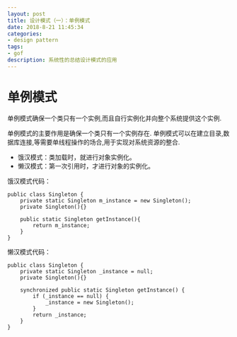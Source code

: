 ```yaml
---
layout: post
title: 设计模式（一）：单例模式
date: 2018-8-21 11:45:34
categories: 
- design pattern
tags:
- gof
description: 系统性的总结设计模式的应用
---
```


# 单例模式

单例模式确保一个类只有一个实例,而且自行实例化并向整个系统提供这个实例.

单例模式的主要作用是确保一个类只有一个实例存在. 单例模式可以在建立目录,数据库连接,等需要单线程操作的场合,用于实现对系统资源的整合.

- 饿汉模式：类加载时，就进行对象实例化。
- 懒汉模式：第一次引用时，才进行对象的实例化。

饿汉模式代码：
```
public class Singleton {
    private static Singleton m_instance = new Singleton();
    private Singleton(){}
    
    public static Singleton getInstance(){
        return m_instance;
    }
}
```

懒汉模式代码：
```
public class Singleton {
    private static Singleton _instance = null;
    private Singleton(){}

    synchronized public static Singleton getInstance() {
        if (_instance == null) {
            _instance = new Singleton();
        }
        return _instance;
    }
}
```









